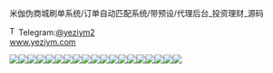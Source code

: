 米伽伪商城刷单系统/订单自动匹配系统/带预设/代理后台_投资理财_源码<p dir="auto"><a target="_blank" rel="noopener noreferrer nofollow" href="https://camo.githubusercontent.com/d614d90677fbc2e34c7c62ebc68c82379d87a57c4beaf05af65fec7ba6b72e36/68747470733a2f2f63646e2d69636f6e732d706e672e666c617469636f6e2e636f6d2f3531322f323131312f323131313634362e706e67"><img src="https://camo.githubusercontent.com/d614d90677fbc2e34c7c62ebc68c82379d87a57c4beaf05af65fec7ba6b72e36/68747470733a2f2f63646e2d69636f6e732d706e672e666c617469636f6e2e636f6d2f3531322f323131312f323131313634362e706e67" alt="Telegram Icon" style="width: 16px; max-width: 100%;" data-canonical-src="https://cdn-icons-png.flaticon.com/512/2111/2111646.png"></a>Telegram:<a href="https://t.me/yeziym2" rel="nofollow">@yeziym2</a><br><a href="https://www.yeziym.com/">www.yeziym.com</a></p><img src="https://github.com/yeziym/ssmuJ9FOYb/blob/main/2CDbr.png"><img src="https://github.com/yeziym/ssmuJ9FOYb/blob/main/5ecRz.png"><img src="https://github.com/yeziym/ssmuJ9FOYb/blob/main/faBI5.png"><img src="https://github.com/yeziym/ssmuJ9FOYb/blob/main/iP37o.png"><img src="https://github.com/yeziym/ssmuJ9FOYb/blob/main/729pq.png"><img src="https://github.com/yeziym/ssmuJ9FOYb/blob/main/KJ4Fc.png"><img src="https://github.com/yeziym/ssmuJ9FOYb/blob/main/juzxy.png"><img src="https://github.com/yeziym/ssmuJ9FOYb/blob/main/nzZcZ.png"><img src="https://github.com/yeziym/ssmuJ9FOYb/blob/main/EGun1.png"><img src="https://github.com/yeziym/ssmuJ9FOYb/blob/main/To78J.png"><img src="https://github.com/yeziym/ssmuJ9FOYb/blob/main/ygA8j.png"><img src="https://github.com/yeziym/ssmuJ9FOYb/blob/main/HcJra.png"><img src="https://github.com/yeziym/ssmuJ9FOYb/blob/main/85BA0.png"><img src="https://github.com/yeziym/ssmuJ9FOYb/blob/main/GDBzA.png"><img src="https://github.com/yeziym/ssmuJ9FOYb/blob/main/V5i1l.png"><img src="https://github.com/yeziym/ssmuJ9FOYb/blob/main/DilM3.png"><img src="https://github.com/yeziym/ssmuJ9FOYb/blob/main/SRGI5.png"><img src="https://github.com/yeziym/ssmuJ9FOYb/blob/main/2iMeD.png"><img src="https://github.com/yeziym/ssmuJ9FOYb/blob/main/eE5Ng.png">